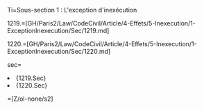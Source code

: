 Ti=Sous-section 1 : L'exception d'inexécution

1219.=[GH/Paris2/Law/CodeCivil/Article/4-Effets/5-Inexecution/1-ExceptionInexecution/Sec/1219.md]

1220.=[GH/Paris2/Law/CodeCivil/Article/4-Effets/5-Inexecution/1-ExceptionInexecution/Sec/1220.md]

sec=<ol-none><li>{1219.Sec}</li><li>{1220.Sec}</li></ol>

=[Z/ol-none/s2]